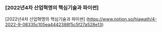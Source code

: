 ### [2022년4차 산업혁명의 핵심기술과 파이썬]


[2022년4차 산업혁명의 핵심기술과 파이썬] (https://www.notion.so/hiawath/4-2022-9-08335c105ea4442388f5c5f27a528e13)




